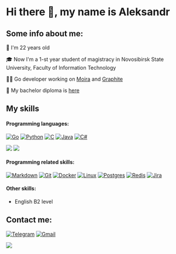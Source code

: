 # Hi there 👋, my name is Aleksandr

## Some info about me:

🎉 I'm 22 years old

🎓 Now I'm a 1-st year student of magistracy in Novosibirsk State University, Faculty of Information Technology

🧑‍💻 Go developer working on [Moira](https://github.com/moira-alert) and [Graphite](https://github.com/go-graphite)

📜 My bachelor diploma is [here](https://github.com/Sandbox-gVisor) 

## My skills

#### Programming languages: 
[![Go](https://img.shields.io/badge/Go-%2300ADD8.svg?&logo=go&logoColor=white)](#)
[![Python](https://img.shields.io/badge/Python-3776AB?logo=python&logoColor=fff)](#)
[![C](https://img.shields.io/badge/C-00599C?logo=c&logoColor=white)](#)
[![Java](https://img.shields.io/badge/Java-%23ED8B00.svg?logo=openjdk&logoColor=white)](#)
[![C#](https://custom-icon-badges.demolab.com/badge/C%23-%23239120.svg?logo=cshrp&logoColor=white)](#)

![](http://github-profile-summary-cards.vercel.app/api/cards/repos-per-language?username=AleksandrMatsko&theme=github)
![](http://github-profile-summary-cards.vercel.app/api/cards/most-commit-language?username=AleksandrMatsko&theme=github)

#### Programming related skills:
[![Markdown](https://img.shields.io/badge/Markdown-%23000000.svg?logo=markdown&logoColor=white)](#)
[![Git](https://img.shields.io/badge/Git-F05032?logo=git&logoColor=fff)](#)
[![Docker](https://img.shields.io/badge/Docker-2496ED?logo=docker&logoColor=fff)](#)
[![Linux](https://img.shields.io/badge/Linux-FCC624?logo=linux&logoColor=black)](#)
[![Postgres](https://img.shields.io/badge/Postgres-%23316192.svg?logo=postgresql&logoColor=white)](#)
[![Redis](https://img.shields.io/badge/Redis-%23DD0031.svg?logo=redis&logoColor=white)](#)
[![Jira](https://img.shields.io/badge/Jira-0052CC?logo=jira&logoColor=fff)](#)


#### Other skills:

  - English B2 level

## Contact me:
[![Telegram](https://img.shields.io/badge/Telegram-2CA5E0?logo=telegram&logoColor=white)](https://t.me/A_Matsko)
[![Gmail](https://img.shields.io/badge/Gmail-D14836?logo=gmail&logoColor=white)](mailto:AMatsko54@gmail.com)

![](https://komarev.com/ghpvc/?username=AleksandrMatsko)
